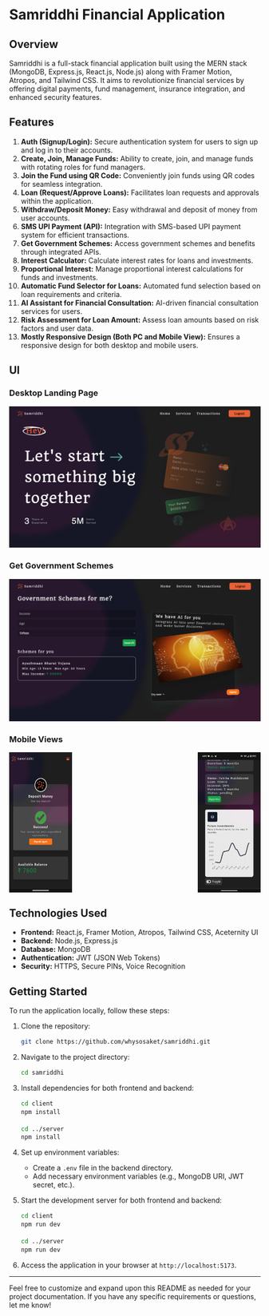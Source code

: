 
# Samriddhi Financial Application

## Overview

Samriddhi is a full-stack financial application built using the MERN stack (MongoDB, Express.js, React.js, Node.js) along with Framer Motion, Atropos, and Tailwind CSS. It aims to revolutionize financial services by offering digital payments, fund management, insurance integration, and enhanced security features.

## Features

1. **Auth (Signup/Login):** Secure authentication system for users to sign up and log in to their accounts.
2. **Create, Join, Manage Funds:** Ability to create, join, and manage funds with rotating roles for fund managers.
3. **Join the Fund using QR Code:** Conveniently join funds using QR codes for seamless integration.
4. **Loan (Request/Approve Loans):** Facilitates loan requests and approvals within the application.
5. **Withdraw/Deposit Money:** Easy withdrawal and deposit of money from user accounts.
6. **SMS UPI Payment (API):** Integration with SMS-based UPI payment system for efficient transactions.
7. **Get Government Schemes:** Access government schemes and benefits through integrated APIs.
8. **Interest Calculator:** Calculate interest rates for loans and investments.
9. **Proportional Interest:** Manage proportional interest calculations for funds and investments.
10. **Automatic Fund Selector for Loans:** Automated fund selection based on loan requirements and criteria.
11. **AI Assistant for Financial Consultation:** AI-driven financial consultation services for users.
12. **Risk Assessment for Loan Amount:** Assess loan amounts based on risk factors and user data.
13. **Mostly Responsive Design (Both PC and Mobile View):** Ensures a responsive design for both desktop and mobile users.

## UI
### Desktop Landing Page
<img src="./screenshots/1.png" />

### Get Government Schemes
<img src="./screenshots/2.png" />

### Mobile Views
<div style="display: flex; justify-content: space-between;">
   <img src="./screenshots/3.jpeg" style="width: 25%;" />
   <img src="./screenshots/4.jpeg" style="width: 25%;" />
</div>

## Technologies Used

- **Frontend:** React.js, Framer Motion, Atropos, Tailwind CSS, Aceternity UI
- **Backend:** Node.js, Express.js
- **Database:** MongoDB
- **Authentication:** JWT (JSON Web Tokens)
- **Security:** HTTPS, Secure PINs, Voice Recognition

## Getting Started

To run the application locally, follow these steps:

1. Clone the repository:
   ```bash
   git clone https://github.com/whysosaket/samriddhi.git
   ```

2. Navigate to the project directory:
   ```bash
   cd samriddhi
   ```

3. Install dependencies for both frontend and backend:
   ```bash
   cd client
   npm install

   cd ../server
   npm install
   ```

4. Set up environment variables:
   - Create a `.env` file in the backend directory.
   - Add necessary environment variables (e.g., MongoDB URI, JWT secret, etc.).

5. Start the development server for both frontend and backend:
   ```bash
   cd client
   npm run dev

   cd ../server
   npm run dev
   ```

6. Access the application in your browser at `http://localhost:5173`.

---

Feel free to customize and expand upon this README as needed for your project documentation. If you have any specific requirements or questions, let me know!
